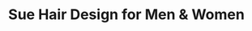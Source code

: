 ---
title: "Sue Hair Design for Men & Women"
url: /sacramento/sue-hair-design-for-men-and-women/
shop: hairdresser
---